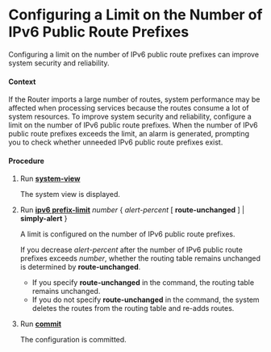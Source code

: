 Configuring a Limit on the Number of IPv6 Public Route Prefixes
===============================================================

Configuring a limit on the number of IPv6 public route prefixes can improve system security and reliability.

#### Context

If the Router imports a large number of routes, system performance may be affected when processing services because the routes consume a lot of system resources. To improve system security and reliability, configure a limit on the number of IPv6 public route prefixes. When the number of IPv6 public route prefixes exceeds the limit, an alarm is generated, prompting you to check whether unneeded IPv6 public route prefixes exist.


#### Procedure

1. Run [**system-view**](cmdqueryname=system-view)
   
   
   
   The system view is displayed.
2. Run [**ipv6 prefix-limit**](cmdqueryname=ipv6+prefix-limit) *number* { *alert-percent* [ **route-unchanged** ] | **simply-alert** }
   
   
   
   A limit is configured on the number of IPv6 public route prefixes.
   
   
   
   If you decrease *alert-percent* after the number of IPv6 public route prefixes exceeds *number*, whether the routing table remains unchanged is determined by **route-unchanged**.
   * If you specify **route-unchanged** in the command, the routing table remains unchanged.
   * If you do not specify **route-unchanged** in the command, the system deletes the routes from the routing table and re-adds routes.
3. Run [**commit**](cmdqueryname=commit)
   
   
   
   The configuration is committed.